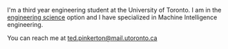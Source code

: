I'm a third year engineering student at the University of Toronto. I am in the [engineering science](https://engsci.utoronto.ca/) option and I have specialized in Machine Intelligence engineering.

You can reach me at ted.pinkerton@mail.utoronto.ca
